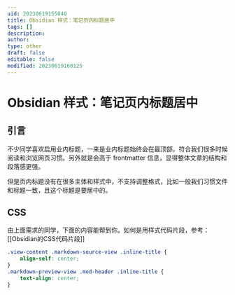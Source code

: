 ```yaml
---
uid: 20230619155040
title: Obsidian 样式：笔记页内标题居中
tags: []
description: 
author: 
type: other
draft: false
editable: false
modified: 20230619160125
---
```


# Obsidian 样式：笔记页内标题居中

## 引言

不少同学喜欢启用业内标题，一来是业内标题始终会在最顶部，符合我们很多时候阅读和浏览网页习惯。另外就是会高于 frontmatter 信息，显得整体文章的结构和段落感更强。

但是页内标题没有在很多主体和样式中，不支持调整格式，比如一般我们习惯文件和标题一致，且这个标题是要居中的。

## CSS

由上面需求的同学，下面的内容能帮到你。如何是用样式代码片段，参考：[[Obsidian的CSS代码片段]]

```CSS
.view-content .markdown-source-view .inline-title {
	align-self: center;
}
.markdown-preview-view .mod-header .inline-title {
	text-align: center;
}
```